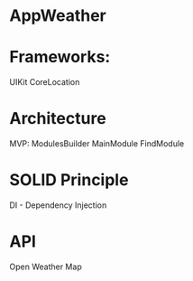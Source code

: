 # AppWeather

# Frameworks:
UIKit
CoreLocation

# Architecture
MVP:
ModulesBuilder
MainModule
FindModule

# SOLID Principle
DI - Dependency Injection

# API
Open Weather Map
